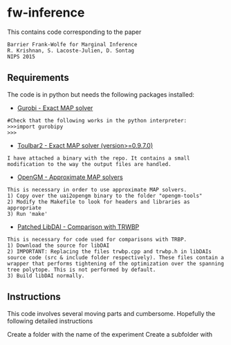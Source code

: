 # fw-inference
This contains code corresponding to the paper
```
Barrier Frank-Wolfe for Marginal Inference
R. Krishnan, S. Lacoste-Julien, D. Sontag
NIPS 2015
```
## Requirements
The code is in python but needs the following packages installed:
* [Gurobi - Exact MAP solver](http://www.gurobi.com/)

```
#Check that the following works in the python interpreter:
>>>import gurobipy
>>>
```
* [Toulbar2 - Exact MAP solver (version>=0.9.7.0)](https://mulcyber.toulouse.inra.fr/projects/toulbar2/)
```
I have attached a binary with the repo. It contains a small modification to the way the output files are handled. 
```


* [OpenGM - Approximate MAP solvers](http://hci.iwr.uni-heidelberg.de/opengm2/)
```
This is necessary in order to use approximate MAP solvers. 
1) Copy over the uai2opengm binary to the folder "opengm-tools" 
2) Modify the Makefile to look for headers and libraries as appropriate
3) Run 'make'
```

* [Patched LibDAI - Comparison with TRWBP](https://staff.fnwi.uva.nl/j.m.mooij/libDAI/)
```
This is necessary for code used for comparisons with TRBP. 
1) Download the source for libDAI
2) IMPORTANT: Replacing the files trwbp.cpp and trwbp.h in libDAIs source code (src & include folder respectively). These files contain a wrapper that performs tightening of the optimization over the spanning tree polytope. This is not performed by default.
3) Build libDAI normally. 
```


## Instructions
This code involves several moving parts and cumbersome. Hopefully the following detailed instructions

Create a folder with the name of the experiment
Create a subfolder with 

